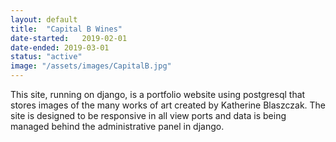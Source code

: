```yaml
---
layout: default
title:  "Capital B Wines"
date-started:   2019-02-01
date-ended: 2019-03-01
status: "active"
image: "/assets/images/CapitalB.jpg"
---
```

This site, running on django, is a portfolio website using postgresql that stores images of the many works of art created by Katherine Blaszczak. The site is designed to be responsive in all view ports and data is being managed behind the administrative panel in django. 

